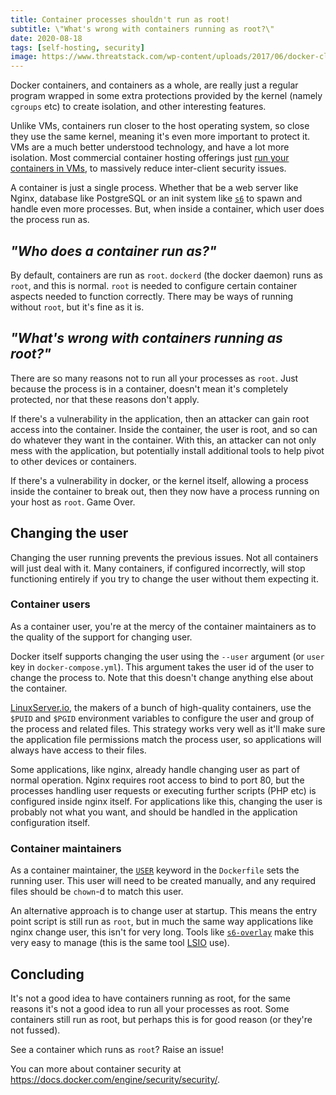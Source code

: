 ```yaml
---
title: Container processes shouldn't run as root!
subtitle: \"What's wrong with containers running as root?\"
date: 2020-08-18
tags: [self-hosting, security]
image: https://www.threatstack.com/wp-content/uploads/2017/06/docker-cloud-twitter-card.png
---
```


Docker containers, and containers as a whole, are really just a regular program wrapped in some extra protections provided by the kernel (namely `cgroups` etc) to create isolation, and other interesting features.

Unlike VMs, containers run closer to the host operating system, so close they use the same kernel, meaning it's even more important to protect it. VMs are a much better understood technology, and have a lot more isolation. Most commercial container hosting offerings just [run your containers in VMs](https://cloud.google.com/compute/docs/containers/deploying-containers#how_deploying_containers_on_works), to massively reduce inter-client security issues.

A container is just a single process. Whether that be a web server like Nginx, database like PostgreSQL or an init system like [`s6`](http://skarnet.org/software/s6/overview.html) to spawn and handle even more processes. But, when inside a container, which user does the process run as.

## _"Who does a container run as?"_

By default, containers are run as `root`. `dockerd` (the docker daemon) runs as `root`, and this is normal. `root` is needed to configure certain container aspects needed to function correctly. There may be ways of running without `root`, but it's fine as it is.

## _"What's wrong with containers running as root?"_

There are so many reasons not to run all your processes as `root`. Just because the process is in a container, doesn't mean it's completely protected, nor that these reasons don't apply.

If there's a vulnerability in the application, then an attacker can gain root access into the container. Inside the container, the user is root, and so can do whatever they want in the container. With this, an attacker can not only mess with the application, but potentially install additional tools to help pivot to other devices or containers.

If there's a vulnerability in docker, or the kernel itself, allowing a process inside the container to break out, then they now have a process running on your host as `root`. Game Over.

## Changing the user

Changing the user running prevents the previous issues. Not all containers will just deal with it. Many containers, if configured incorrectly, will stop functioning entirely if you try to change the user without them expecting it.

### Container users

As a container user, you're at the mercy of the container maintainers as to the quality of the support for changing user.

Docker itself supports changing the user using the `--user` argument (or `user` key in `docker-compose.yml`). This argument takes the user id of the user to change the process to. Note that this doesn't change anything else about the container.

[LinuxServer.io](https://www.linuxserver.io/), the makers of a bunch of high-quality containers, use the `$PUID` and `$PGID` environment variables to configure the user and group of the process and related files. This strategy works very well as it'll make sure the application file permissions match the process user, so applications will always have access to their files.

Some applications, like nginx, already handle changing user as part of normal operation. Nginx requires root access to bind to port 80, but the processes handling user requests or executing further scripts (PHP etc) is configured inside nginx itself. For applications like this, changing the user is probably not what you want, and should be handled in the application configuration itself.

### Container maintainers

As a container maintainer, the [`USER`](https://docs.docker.com/engine/reference/builder/#user) keyword in the `Dockerfile` sets the running user. This user will need to be created manually, and any required files should be `chown`-d to match this user.

An alternative approach is to change user at startup. This means the entry point script is still run as `root`, but in much the same way applications like nginx change user, this isn't for very long.  Tools like [`s6-overlay`](https://github.com/just-containers/s6-overlay) make this very easy to manage (this is the same tool [LSIO](https://www.linuxserver.io/) use).

## Concluding

It's not a good idea to have containers running as root, for the same reasons it's not a good idea to run all your processes as root. Some containers still run as root, but perhaps this is for good reason (or they're not fussed).

See a container which runs as `root`? Raise an issue!

You can more about container security at https://docs.docker.com/engine/security/security/.
